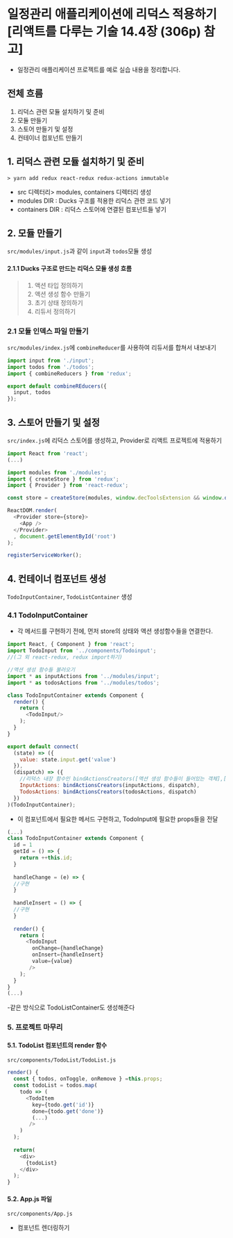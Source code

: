 # 일정관리 애플리케이션에 리덕스 적용하기 [리액트를 다루는 기술 14.4장 (306p) 참고]
- 일정관리 애플리케이션 프로젝트를 예로 실습 내용을 정리합니다.
## 전체 흐름
 1. 리덕스 관련 모듈 설치하기 및 준비 
 2. 모듈 만들기
 3. 스토어 만들기 및 설정
 4. 컨테이너 컴포넌트 만들기

## 1. 리덕스 관련 모듈 설치하기 및 준비
`> yarn add redux react-redux redux-actions immutable`
- src 디렉터리> modules, containers 디렉터리 생성
- modules DIR : Ducks 구조를 적용한 리덕스 관련 코드 넣기
- containers DIR : 리덕스 스토어에 연결된 컴포넌트들 넣기

## 2. 모듈 만들기
`src/modules/input.js`과 같이 `input`과  `todos`모듈 생성

#### 2.1.1 Ducks 구조로 만드는 리덕스 모듈 생성 흐름
> 1. 액션 타입 정의하기
> 2. 액션 생성 함수 만들기
> 3. 초기 상태 정의하기
> 4. 리듀서 정의하기

### 2.1 모듈 인덱스 파일 만들기
`src/modules/index.js`에 `combineReducer`를 사용하여 리듀서를 합쳐서 내보내기
```javascript
import input from './input';
import todos from './todos';
import { combineReducers } from 'redux';

export default combineREducers({
  input, todos
});
```

## 3. 스토어 만들기 및 설정
`src/index.js`에 리덕스 스토어를 생성하고, Provider로 리액트 프로젝트에 적용하기  
```javascript
import React from 'react';
(...)

import modules from './modules';
import { createStore } from 'redux';
import { Provider } from 'react-redux';

const store = createStore(modules, window.decToolsExtension && window.decToolsExtension());

ReactDOM.render(
  <Provider store={store}>
    <App />
  </Provider>
  , document.getElementById('root')
);

registerServiceWorker();
```

## 4. 컨테이너 컴포넌트 생성
`TodoInputContainer`, `TodoListContainer` 생성
### 4.1 TodoInputContainer
- 각 메서드를 구현하기 전에, 먼저 store의 상태와 액션 생성함수들을 연결한다. 
```javascript
import React, { Component } from 'react';
import TodoInput from '../components/Todoinput';
//(그 외 react-redux, redux import하기)

//액션 생성 함수들 불러오기
import * as inputActions from '../modules/input';
import * as todosActions from '../modules/todos';

class TodoInputContainer extends Component {
  render() {
    return (
      <TodoInput/>
    );
  }
}

export default connect(
  (state) => ({
    value: state.input.get('value')
  }),
  (dispatch) => ({
    //리덕스 내장 함수인 bindActionsCreators([액션 생성 함수들이 들어있는 객체],[dispatch])
    InputActions: bindActionsCreators(inputActions, dispatch),
    TodosActions: bindActionsCreators(todosActions, dispatch)
  })
)(TodoInputContainer);
```
- 이 컴포넌트에서 필요한 메서드 구현하고, TodoInput에 필요한 props들을 전달
```javascript
(...)
class TodoInputContainer extends Component {
  id = 1 
  getId = () => {
    return ++this.id;
  }
  
  handleChange = (e) => {
  //구현
  }
  
  handleInsert = () => {
  //구현
  }
  
  render() {
    return (
      <TodoInput
        onChange={handleChange}
        onInsert={handleInsert}
        value={value}
       />
    );
  }
}
(...)
```
-같은 방식으로 TodoListContainer도 생성해준다

### 5. 프로젝트 마무리
#### 5.1. TodoList 컴포넌트의 render 함수
`src/components/TodoList/TodoList.js`
```javascript
render() {
  const { todos, onToggle, onRemove } =this.props;
  const todoList = todos.map(
    todo => (
      <TodoItem
        key={todo.get('id')}
        done={todo.get('done')}
        (...)
       />
    )
  );
  
  return(
    <div>
      {todoList}
    </div>
  );
}
```
#### 5.2. App.js 파일
`src/components/App.js`
- 컴포넌트 렌더링하기
